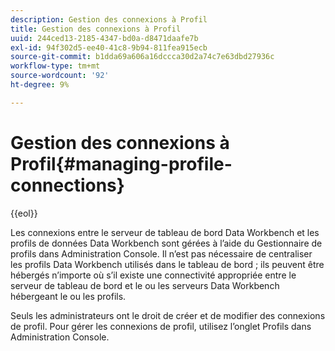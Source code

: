```yaml
---
description: Gestion des connexions à Profil
title: Gestion des connexions à Profil
uuid: 244ced13-2185-4347-bd0a-d8471daafe7b
exl-id: 94f302d5-ee40-41c8-9b94-811fea915ecb
source-git-commit: b1dda69a606a16dccca30d2a74c7e63dbd27936c
workflow-type: tm+mt
source-wordcount: '92'
ht-degree: 9%

---
```


# Gestion des connexions à Profil{#managing-profile-connections}

{{eol}}

Les connexions entre le serveur de tableau de bord Data Workbench et les profils de données Data Workbench sont gérées à l’aide du Gestionnaire de profils dans Administration Console. Il n’est pas nécessaire de centraliser les profils Data Workbench utilisés dans le tableau de bord ; ils peuvent être hébergés n’importe où s’il existe une connectivité appropriée entre le serveur de tableau de bord et le ou les serveurs Data Workbench hébergeant le ou les profils.

Seuls les administrateurs ont le droit de créer et de modifier des connexions de profil. Pour gérer les connexions de profil, utilisez l’onglet Profils dans Administration Console.
